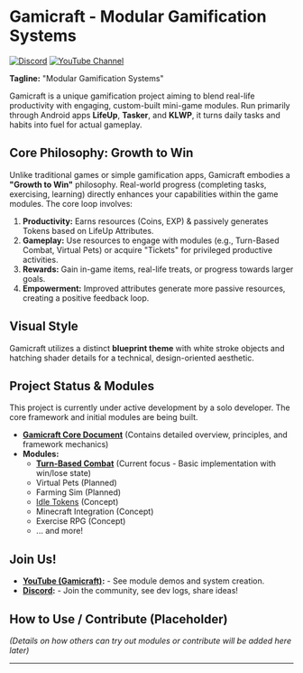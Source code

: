 # Gamicraft - Modular Gamification Systems

[![Discord](https://img.shields.io/discord/YOUR_DISCORD_INVITE_ID?label=Discord&logo=discord&style=for-the-badge)](https://discord.gg/XKSGMq9U)
[![YouTube Channel](https://img.shields.io/badge/YouTube-Gamicraft-red?logo=youtube&style=for-the-badge)](https://www.youtube.com/@Gamicrafter)

**Tagline:** "Modular Gamification Systems"

Gamicraft is a unique gamification project aiming to blend real-life productivity with engaging, custom-built mini-game modules. Run primarily through Android apps **LifeUp**, **Tasker**, and **KLWP**, it turns daily tasks and habits into fuel for actual gameplay.

## Core Philosophy: Growth to Win

Unlike traditional games or simple gamification apps, Gamicraft embodies a **"Growth to Win"** philosophy. Real-world progress (completing tasks, exercising, learning) directly enhances your capabilities within the game modules. The core loop involves:
1.  **Productivity:** Earns resources (Coins, EXP) & passively generates Tokens based on LifeUp Attributes.
2.  **Gameplay:** Use resources to engage with modules (e.g., Turn-Based Combat, Virtual Pets) or acquire "Tickets" for privileged productive activities.
3.  **Rewards:** Gain in-game items, real-life treats, or progress towards larger goals.
4.  **Empowerment:** Improved attributes generate more passive resources, creating a positive feedback loop.

## Visual Style

Gamicraft utilizes a distinct **blueprint theme** with white stroke objects and hatching shader details for a technical, design-oriented aesthetic.

## Project Status & Modules

This project is currently under active development by a solo developer. The core framework and initial modules are being built.

* **[Gamicraft Core Document](./docs/Gamicraft_Core_Document.md)** (Contains detailed overview, principles, and framework mechanics)
* **Modules:**
    * **[Turn-Based Combat](./docs/modules/Turn_Based_Combat.md)** (Current focus - Basic implementation with win/lose state)
    * Virtual Pets (Planned)
    * Farming Sim (Planned)
    * [Idle Tokens](https://www.youtube.com/watch?v=KdiujrEFOZQ&ab_channel=Gamicraft) (Concept)
    * Minecraft Integration (Concept)
    * Exercise RPG (Concept)
    * ... and more!

## Join Us!

* **[YouTube (Gamicraft)](https://www.youtube.com/@Gamicrafter):** - See module demos and system creation.
* **[Discord](https://discord.gg/aSNFNk4g):** - Join the community, see dev logs, share ideas!

## How to Use / Contribute (Placeholder)

*(Details on how others can try out modules or contribute will be added here later)*

---
